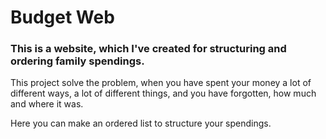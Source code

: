 <h1>Budget Web</h1>
<h3>This is a website, which I've created for structuring and ordering family spendings.</h3>
<p>This project solve the problem, when you have spent your money a lot of different ways, a lot of different things, and you have forgotten, how much and where it was.</p>
<p>Here you can make an ordered list to structure your spendings.</p>
